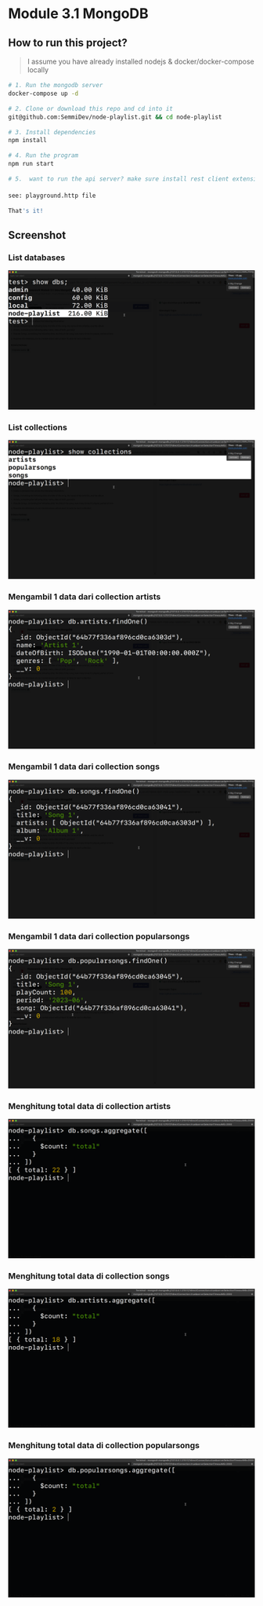 # Module 3.1 MongoDB

## How to run this project?

> I assume you have already installed nodejs & docker/docker-compose locally

```bash
# 1. Run the mongodb server
docker-compose up -d
```

```bash
# 2. Clone or download this repo and cd into it
git@github.com:SemmiDev/node-playlist.git && cd node-playlist
```

```bash
# 3. Install dependencies
npm install
```

```bash
# 4. Run the program
npm run start
```

```bash
# 5.  want to run the api server? make sure install rest client extension on your vscode

see: playground.http file
```

```bash
That's it!
```

## Screenshot

### List databases

![1](./images/1.png)

### List collections

![2](./images/2.png)

### Mengambil 1 data dari collection artists

![3](./images/3.png)

### Mengambil 1 data dari collection songs

![4](./images/4.png)

### Mengambil 1 data dari collection popularsongs

![5](./images/5.png)

### Menghitung total data di collection artists

![6](./images/6.png)

### Menghitung total data di collection songs

![7](./images/7.png)

### Menghitung total data di collection popularsongs

![8](./images/8.png)
